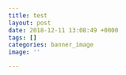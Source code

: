 ```yaml
---
title: test
layout: post
date: 2018-12-11 13:08:49 +0000
tags: []
categories: banner_image
image: ''

---
```

